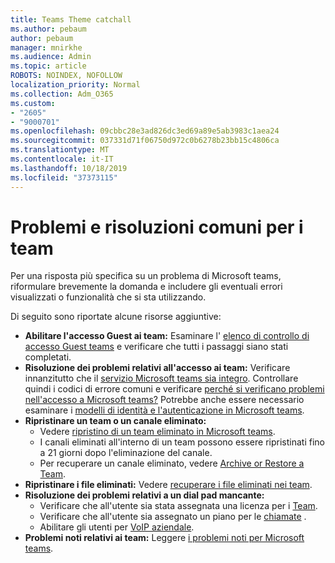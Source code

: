 ```yaml
---
title: Teams Theme catchall
ms.author: pebaum
author: pebaum
manager: mnirkhe
ms.audience: Admin
ms.topic: article
ROBOTS: NOINDEX, NOFOLLOW
localization_priority: Normal
ms.collection: Adm_O365
ms.custom:
- "2605"
- "9000701"
ms.openlocfilehash: 09cbbc28e3ad826dc3ed69a89e5ab3983c1aea24
ms.sourcegitcommit: 037331d71f06750d972c0b6278b23bb15c4806ca
ms.translationtype: MT
ms.contentlocale: it-IT
ms.lasthandoff: 10/18/2019
ms.locfileid: "37373115"
---
```

# <a name="teams-common-issues-and-resolutions"></a>Problemi e risoluzioni comuni per i team

Per una risposta più specifica su un problema di Microsoft teams, riformulare brevemente la domanda e includere gli eventuali errori visualizzati o funzionalità che si sta utilizzando.

Di seguito sono riportate alcune risorse aggiuntive:

- **Abilitare l'accesso Guest ai team:** Esaminare l' [elenco di controllo di accesso Guest teams](https://docs.microsoft.com/microsoftteams/guest-access-checklist) e verificare che tutti i passaggi siano stati completati.
- **Risoluzione dei problemi relativi all'accesso ai team:** Verificare innanzitutto che il [servizio Microsoft teams sia integro](https://admin.microsoft.com/Adminportal/Home?source=applauncher#/servicehealth). Controllare quindi i codici di errore comuni e verificare [perché si verificano problemi nell'accesso a Microsoft teams?](https://support.office.com/article/a02f683b-61a3-4008-9447-ee60c5593b0f)  Potrebbe anche essere necessario esaminare i [modelli di identità e l'autenticazione in Microsoft teams](https://docs.microsoft.com/MicrosoftTeams/identify-models-authentication).
- **Ripristinare un team o un canale eliminato:** 
    - Vedere [ripristino di un team eliminato in Microsoft teams](https://blogs.technet.microsoft.com/skypehybridguy/2017/07/23/restoring-a-deleted-team-in-microsoft-teams/).
    - I canali eliminati all'interno di un team possono essere ripristinati fino a 21 giorni dopo l'eliminazione del canale. 
    - Per recuperare un canale eliminato, vedere [Archive or Restore a Team](https://support.office.com/article/archive-or-restore-a-team-dc161cfd-b328-440f-974b-5da5bd98b5a7).
- **Ripristinare i file eliminati:** Vedere [recuperare i file eliminati nei team](https://support.office.com/article/recover-deleted-files-in-teams-a591d771-89a6-49e2-ab7e-271936fe3c4e).
- **Risoluzione dei problemi relativi a un dial pad mancante:**  
    - Verificare che all'utente sia stata assegnata una licenza per i [Team](https://docs.microsoft.com/MicrosoftTeams/assign-teams-licenses).
    - Verificare che all'utente sia assegnato un piano per le [chiamate](https://docs.microsoft.com/MicrosoftTeams/calling-plan-landing-page) .
    - Abilitare gli utenti per [VoIP aziendale](https://docs.microsoft.com/en-us/skypeforbusiness/skype-for-business-hybrid-solutions/plan-your-phone-system-cloud-pbx-solution/enable-users-for-enterprise-voice-online-and-phone-system-voicemail#to-enable-your-users-for-phone-system-in-office-365-voice-and-voicemail).
- **Problemi noti relativi ai team:** Leggere [i problemi noti per Microsoft teams](https://docs.microsoft.com/microsoftteams/known-issues).
